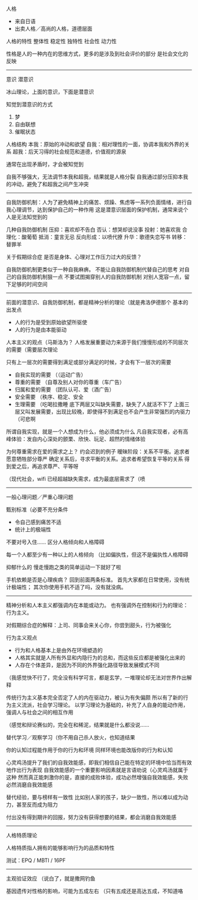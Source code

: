 人格
- 来自日语
- 出卖人格／高尚的人格，道德层面

人格的特性
整体性
稳定性
独特性
社会性
动力性

性格是人的一种内在的思维方式，更多的是涉及到社会评价的部分
是社会文化的反映

---

意识
潜意识

冰山理论，上面的意识，下面是潜意识

知觉到潜意识的方式
1. 梦
2. 自由联想
3. 催眠状态

人格结构
本我：原始的冲动和欲望
自我：相对理性的一面，协调本我和外界的关系
超我：后天习得的社会规范和道德，价值观的源泉

通常在出现矛盾时，才会被知觉到

自我不够强大，无法调节本我和超我，结果就是人格分裂
自我通过部分压抑本我的冲动，避免了和超我之间产生冲突

---

自我防御机制：人为了避免精神上的痛苦、烦躁、焦虑等一系列负面情绪，进行自我心理调节，达到保护自己的一种作用
这是潜意识层面的保护机制，通常来说个人是无法知觉到的

几种自我防御机制
压抑：喜欢却不告白
否认：想哭却说没事
投射：她喜欢我
合理化：酸葡萄
抵消：童言无忌
反向形成：以喷代撩
升华：歌德失恋写书
转移：替罪羊

关于假期综合症
是否是身体、心理对工作压力过大的反馈？

自我防御机制更类似于一种自我麻痹。
不能让自我防御机制代替自己的思考
对自己的自我防御机制狠一点
不要试图揭穿别人的自我防御机制
对别人宽容一点，留下足够的时间空间

---

前面的潜意识、自我防御机制，都是精神分析的理论（就是弗洛伊德那个
基本的出发点
+ 人的行为是受到原始欲望所驱使
+ 人的行为是由本能驱动

人本主义的观点（马斯洛为？
人格发展重要动力来源于我们慢慢形成的不同层次的需要（需要层次理论

只有上一层次的需要得到满足或部分满足的时候，才会有下一层次的需要
+ 自我实现的需要 （（运动广告）
+ 尊重的需要 （自尊及别人对你的尊重（车广告）
+ 归属和爱的需要 （团队认可、爱（酒广告）
+ 安全需要 （秩序、稳定、安全
+ 生理需要 （吃喝拉撒睡
底下两层又叫缺失需要，缺失了人就活不下了
上面三层又叫发展需要，出现比较晚，即使得不到满足也不会产生非常强烈的内驱力（可悲啊

所谓自我实现，就是一个人想成为什么，他必须成为什么
凡自我实现者，必有高峰体验：发自内心深处的颤栗、欣快、玩足、超然的情绪体验

为何尊重需求在爱的需求之上？
约会迟到的例子
暧昧阶段：关系不平衡。追求者愿意牺牲部分尊严
确定关系后，寻求平衡的关系。追求者希望恢复平等的关系
得到爱之后，再追求尊严、平等呀

（现代社会，wifi 已经超越缺失需求，成为最底层需求了（喷

---

一般心理问题／严重心理问题

甄别标准（必要不充分条件
+ 令自己感到痛苦不适
+ 统计上的极端性

不要对号入住……
区分人格倾向和人格障碍

每一个人都至少有一种以上的人格倾向
（比如偏执性，但这不是偏执性人格障碍

抑郁什么的
慢走慢跑之类的简单运动一下就好了啦

手机依赖是否是心理疾病？
回到前面两条标准。
首先大家都在日常使用，没有统计极端性；
其次你使用手机不适了吗，没有就没病。

---

精神分析和人本主义都强调内在本能或动力。
也有强调外在控制和行为的理论：行为主义。

对假期综合症的解释：上司、同事会来关心你，你尝到甜头，行为被强化

行为主义观点
+ 行为和人格基本上是由外在环境塑造的
+ 人格其实就是人所有外显和内隐行为的总和，而这些反应都是被强化出来的
+ 人存在个体差异，是因为不同的外界强化路径导致发展模式不同

（我感觉快不行了，完全没有科学可言，都是玄学，一堆理论却无法对世界作出解释

传统行为主义基本完全否定了人的内在驱动力，被认为有失偏颇
所以有了新的行为主义流派，社会学习理论。
以学习理论为基础的，补充了人自身的能动作用，强调人与社会之间的相互作用

（感觉和辩论赛似的，完全在和稀泥，结果就是什么都没说……

替代学习／观察学习（你不用自己杀人放火，也知道结果

你的认知过程能作用于你的行为和环境
同样环境也能改版你的行为和认知

心灵鸡汤提升了我们的自我效能感，即我们相信自己能在特定的环境中恰当而有效地作出行为表现
自我效能感的一个重要影响因素就是言语劝说（心灵鸡汤就属于这种
然而真正能刺激你的是，直接的成败体验，成功必然增强自我效能感，失败必然消磨自我效能感

替代经验，要与榜样有一致性
比如别人家的孩子，缺少一致性，所以难以成为动力，甚至反而成为阻力

付出没有得到期许的回报，努力没有获得想要的结果，都会消磨自我效能感

---

人格特质理论

人格特质指人拥有的能够影响行为的品质和特性

测试：EPQ / MBTI / 16PF

---

主观验证效应
（说白了，就是撒网钓鱼

基因遗传对性格的影响，可能为五成左右
（只有五成还是高达五成，不知道咯
